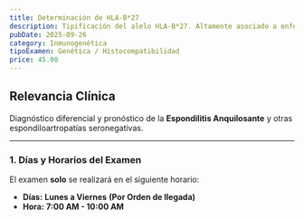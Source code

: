 ```yaml
---
title: Determinación de HLA-B*27
description: Tipificación del alelo HLA-B*27. Altamente asociado a enfermedades reumáticas, principalmente la **Espondilitis Anquilosante** y otras espondiloartropatías.
pubDate: 2025-09-26
category: Inmunogenética
tipoExamen: Genética / Histocompatibilidad
price: 45.00
---
```


## Relevancia Clínica
Diagnóstico diferencial y pronóstico de la **Espondilitis Anquilosante** y otras espondiloartropatías seronegativas.

---
### 1. Días y Horarios del Examen

El examen **solo** se realizará en el siguiente horario:

* **Días:** **Lunes a Viernes** **(Por Orden de llegada)**
* **Hora:** **7:00 AM - 10:00 AM**
